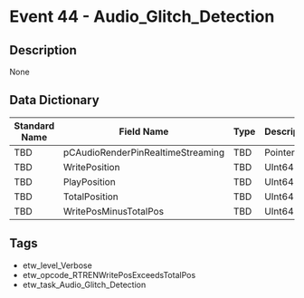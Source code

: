 # Event 44 - Audio_Glitch_Detection

## Description
None

## Data Dictionary
|Standard Name|Field Name|Type|Description|Sample Value|
|---|---|---|---|---|
|TBD|pCAudioRenderPinRealtimeStreaming|TBD|Pointer|None|None|
|TBD|WritePosition|TBD|UInt64|None|None|
|TBD|PlayPosition|TBD|UInt64|None|None|
|TBD|TotalPosition|TBD|UInt64|None|None|
|TBD|WritePosMinusTotalPos|TBD|UInt64|None|None|

## Tags
* etw_level_Verbose
* etw_opcode_RTRENWritePosExceedsTotalPos
* etw_task_Audio_Glitch_Detection